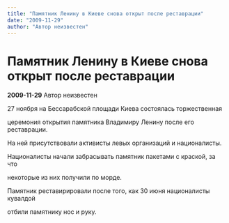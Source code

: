 ```yaml
---
title: "Памятник Ленину в Киеве снова открыт после реставрации"
date: "2009-11-29"
author: "Автор неизвестен"
---
```


# Памятник Ленину в Киеве снова открыт после реставрации

**2009-11-29** Автор неизвестен

27 ноября на Бессарабской площади Киева состоялась торжественная

церемония открытия памятника Владимиру Ленину после его реставрации.

На ней присутствовали активисты левых организаций и националисты.

Националисты начали забрасывать памятник пакетами с краской, за что

некоторые из них получили по морде.

Памятник реставирировали после того, как 30 июня националисты кувалдой

отбили памятнику нос и руку.